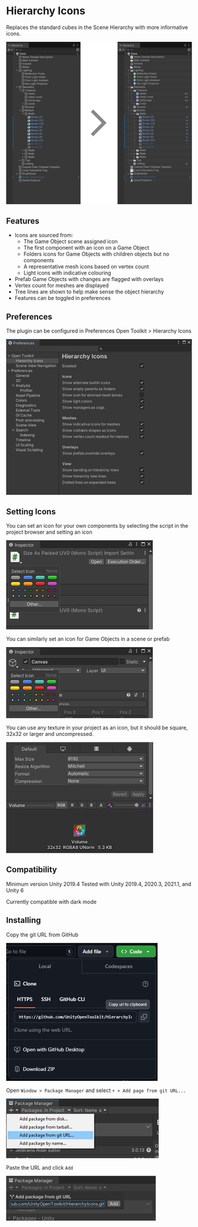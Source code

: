 # Hierarchy Icons
Replaces the standard cubes in the Scene Hierarchy with more informative icons.

![Image](Documentation~/hierarchy-beforeafter.png)

## Features
- Icons are sourced from:
    - The Game Object scene assigned icon 
    - The first component with an icon on a Game Object
    - Folders icons for Game Objects with children objects but no components
    - A representative mesh icons based on vertex count
    - Light icons with indicative colouring
- Prefab Game Objects with changes are flagged with overlays
- Vertex count for meshes are displayed
- Tree lines are shown to help make sense the object hierarchy
- Features can be toggled in preferences


## Preferences
The plugin can be configured in Preferences Open Toolkit > Hierarchy Icons

![Image](Documentation~/hierarchy-config.png)

## Setting Icons
You can set an icon for your own components by selecting the script in the project browser and setting an icon

![Image](Documentation~/hierarchy-setscripticon.png)

You can similarly set an icon for Game Objects in a scene or prefab

![Image](Documentation~/hierarchy-seticongameobject.png)

You can use any texture in your project as an icon, but it should be square, 32x32 or larger and uncompressed.

![Image](Documentation~/hierarchy-iconconfig.png)

## Compatibility
Minimum version Unity 2019.4
Tested with Unity 2019.4, 2020.3, 2021.1, and Unity 6

Currently compatible with dark mode

## Installing
Copy the git URL from GitHub

![Image](Documentation~/hierarchy-copyurl.png)


Open `Window > Package Manager` and select `+ > Add page from git URL...`

![Image](Documentation~/hierarchy-addpackage.png)


Paste the URL and click `Add`

![Image](Documentation~/hierarchy-urlpaste.png)